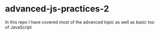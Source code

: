 # advanced-js-practices-2
In this repo I have covered most of the advanced topic as well as basic too of JavaScript 
